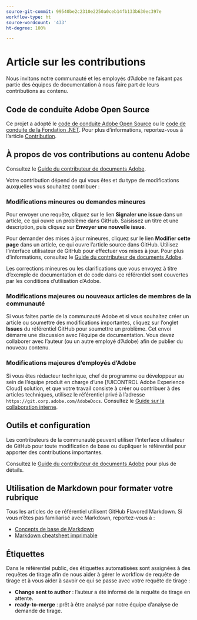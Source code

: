 ```yaml
---
source-git-commit: 99540be2c2310e2250a0ceb14fb133b630ec397e
workflow-type: ht
source-wordcount: '433'
ht-degree: 100%

---
```

# Article sur les contributions

Nous invitons notre communauté et les employés d’Adobe ne faisant pas partie des équipes de documentation à nous faire part de leurs contributions au contenu.

## Code de conduite Adobe Open Source

Ce projet a adopté le [code de conduite Adobe Open Source](code-of-conduct.md) ou le [code de conduite de la Fondation .NET](https://dotnetfoundation.org/code-of-conduct). Pour plus d’informations, reportez-vous à l’article [Contribution](contributing.md).

## À propos de vos contributions au contenu Adobe

Consultez le [Guide du contributeur de documents Adobe](https://docs.adobe.com/help/fr-FR/contributor/contributor-guide/introduction.html).

Votre contribution dépend de qui vous êtes et du type de modifications auxquelles vous souhaitez contribuer :

### Modifications mineures ou demandes mineures

Pour envoyer une requête, cliquez sur le lien **Signaler une issue** dans un article, ce qui ouvre un problème dans GitHub. Saisissez un titre et une description, puis cliquez sur **Envoyer une nouvelle issue**.

Pour demander des mises à jour mineures, cliquez sur le lien **Modifier cette page** dans un article, ce qui ouvre l’article source dans GitHub. Utilisez l’interface utilisateur de GitHub pour effectuer vos mises à jour. Pour plus d’informations, consultez le [Guide du contributeur de documents Adobe](https://docs.adobe.com/help/fr-FR/contributor/contributor-guide/introduction.html).

Les corrections mineures ou les clarifications que vous envoyez à titre d’exemple de documentation et de code dans ce référentiel sont couvertes par les conditions d’utilisation d’Adobe.

### Modifications majeures ou nouveaux articles de membres de la communauté

Si vous faites partie de la communauté Adobe et si vous souhaitez créer un article ou soumettre des modifications importantes, cliquez sur l’onglet **Issues** du référentiel GitHub pour soumettre un problème. Cet envoi démarre une discussion avec l’équipe de documentation. Vous devez collaborer avec l’auteur (ou un autre employé d’Adobe) afin de publier du nouveau contenu.

<!--
If you submit a pull request with significant changes to documentation and code examples, you'll see a message in the pull request asking you to submit an online contribution license agreement (CLA). You must complete the online form before we can review your pull request.
-->

### Modifications majeures d’employés d’Adobe

Si vous êtes rédacteur technique, chef de programme ou développeur au sein de l’équipe produit en charge d’une [!UICONTROL Adobe Experience Cloud] solution, et que votre travail consiste à créer ou contribuer à des articles techniques, utilisez le référentiel privé à l’adresse `https://git.corp.adobe.com/AdobeDocs`. Consultez le [Guide sur la collaboration interne](https://experienceleague.adobe.com/docs/collaborative-doc-instructions/collaboration-guide/home.html?lang=fr).

<!--Employees from other parts of the Adobe world should use the public repo for minor updates.-->

## Outils et configuration

Les contributeurs de la communauté peuvent utiliser l’interface utilisateur de GitHub pour toute modification de base ou dupliquer le référentiel pour apporter des contributions importantes.

Consultez le [Guide du contributeur de documents Adobe](https://docs.adobe.com/help/fr-FR/contributor/contributor-guide/introduction.html) pour plus de détails.

## Utilisation de Markdown pour formater votre rubrique

Tous les articles de ce référentiel utilisent GitHub Flavored Markdown. Si vous n’êtes pas familiarisé avec Markdown, reportez-vous à :

* [Concepts de base de Markdown](https://help.github.com/articles/getting-started-with-writing-and-formatting-on-github/)
* [Markdown cheatsheet imprimable](https://guides.github.com/pdfs/markdown-cheatsheet-online.pdf)

## Étiquettes

Dans le référentiel public, des étiquettes automatisées sont assignées à des requêtes de tirage afin de nous aider à gérer le workflow de requête de tirage et à vous aider à savoir ce qui se passe avec votre requête de tirage :

* **Change sent to author** : l’auteur a été informé de la requête de tirage en attente.
* **ready-to-merge** : prêt à être analysé par notre équipe d’analyse de demande de tirage.

